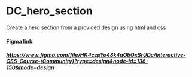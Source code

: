 # DC_hero_section
Create a hero section from a provided design using html and css
#### Figma link:
##### https://www.figma.com/file/HK4czpYo48k4aQbQxSrUDc/Interactive-CSS-Course-(Community)?type=design&node-id=138-150&mode=design
